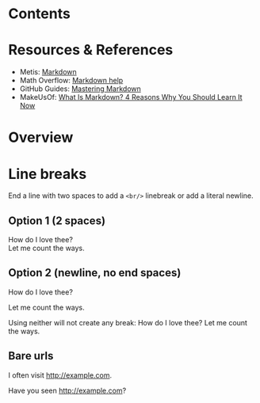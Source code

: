 # Contents


# Resources & References
- Metis: [Markdown](https://github.com/thisismetis/dsp/blob/master/00a-markdown.md)
- Math Overflow: [Markdown help](https://mathoverflow.net/editing-help)
- GitHub Guides: [Mastering Markdown](https://guides.github.com/features/mastering-markdown/)
- MakeUsOf: [What Is Markdown? 4 Reasons Why You Should Learn It Now](http://www.makeuseof.com/tag/markdown-4-reasons-learn-now/)

# Overview

# Line breaks
End a line with two spaces to add a `<br/>` linebreak or add a literal newline.

Option 1 (2 spaces)
--------
How do I love thee?  
Let me count the ways.

Option 2 (newline, no end spaces)
--------
How do I love thee?

Let me count the ways.

Using neither will not create any break:
How do I love thee?
Let me count the ways.

Bare urls
---------
I often visit http://example.com.

Have you seen <http://example.com>?